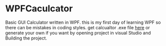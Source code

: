 # WPFCaculcator
Basic GUI Calculator written in WPF. this is my first day of learning WPF so there can be mistakes in coding styles.
get calcualtor .exe file [here](https://raw.githubusercontent.com/akashmjain/WPFCaculcator/main/Executable/Calculator.exe) or generate your own if you want by opening project in visual Studio and Building the project.
